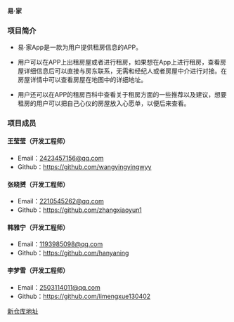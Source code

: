 #### 易·家
### 项目简介
- 易·家App是一款为用户提供租房信息的APP。

- 用户可以在APP上出租房屋或者进行租房，如果想在App上进行租房，查看房屋详细信息后可以直接与房东联系，无需和经纪人或者房屋中介进行对接。在房屋详情中可以查看房屋在地图中的详细地址。

- 用户还可以在APP的租房百科中查看关于租房方面的一些推荐以及建议，想要租房的用户可以把自己心仪的房屋放入心愿单，以便后来查看。

### 项目成员
#### 王莹莹（开发工程师）
- Email：2423457156@qq.com
- Github：https://github.com/wangyingyingwyy
#### 张晓赟（开发工程师）
- Email：2210545262@qq.com
- Github：https://github.com/zhangxiaoyun1
#### 韩雅宁（开发工程师）
- Email：1193985098@qq.com
- Github：https://github.com/hanyaning
#### 李梦雪（开发工程师）
- Email：2503114011@qq.com
- Github：https://github.com/limengxue130402

[新仓库地址](https://github.com/wangyingyingwyy/e_home)